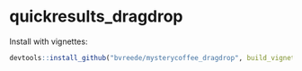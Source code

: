 # quickresults_dragdrop

Install with vignettes:

``` r
devtools::install_github("bvreede/mysterycoffee_dragdrop", build_vignettes = True)
```
